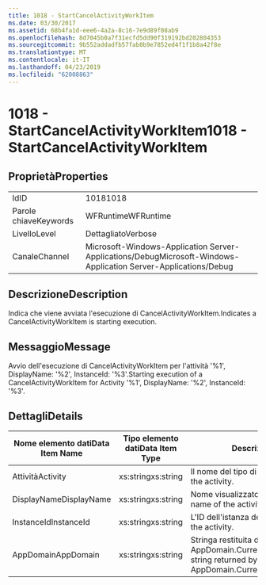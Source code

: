 ```yaml
---
title: 1018 - StartCancelActivityWorkItem
ms.date: 03/30/2017
ms.assetid: 68b4fa1d-eee6-4a2a-8c16-7e9d89f08ab9
ms.openlocfilehash: 8d7045b0a7f31ecfd5dd90f319192bd202804353
ms.sourcegitcommit: 9b552addadfb57fab0b9e7852ed4f1f1b8a42f8e
ms.translationtype: MT
ms.contentlocale: it-IT
ms.lasthandoff: 04/23/2019
ms.locfileid: "62008863"
---
```

# <a name="1018---startcancelactivityworkitem"></a><span data-ttu-id="19e34-102">1018 - StartCancelActivityWorkItem</span><span class="sxs-lookup"><span data-stu-id="19e34-102">1018 - StartCancelActivityWorkItem</span></span>
## <a name="properties"></a><span data-ttu-id="19e34-103">Proprietà</span><span class="sxs-lookup"><span data-stu-id="19e34-103">Properties</span></span>  
  
|||  
|-|-|  
|<span data-ttu-id="19e34-104">Id</span><span class="sxs-lookup"><span data-stu-id="19e34-104">ID</span></span>|<span data-ttu-id="19e34-105">1018</span><span class="sxs-lookup"><span data-stu-id="19e34-105">1018</span></span>|  
|<span data-ttu-id="19e34-106">Parole chiave</span><span class="sxs-lookup"><span data-stu-id="19e34-106">Keywords</span></span>|<span data-ttu-id="19e34-107">WFRuntime</span><span class="sxs-lookup"><span data-stu-id="19e34-107">WFRuntime</span></span>|  
|<span data-ttu-id="19e34-108">Livello</span><span class="sxs-lookup"><span data-stu-id="19e34-108">Level</span></span>|<span data-ttu-id="19e34-109">Dettagliato</span><span class="sxs-lookup"><span data-stu-id="19e34-109">Verbose</span></span>|  
|<span data-ttu-id="19e34-110">Canale</span><span class="sxs-lookup"><span data-stu-id="19e34-110">Channel</span></span>|<span data-ttu-id="19e34-111">Microsoft-Windows-Application Server-Applications/Debug</span><span class="sxs-lookup"><span data-stu-id="19e34-111">Microsoft-Windows-Application Server-Applications/Debug</span></span>|  
  
## <a name="description"></a><span data-ttu-id="19e34-112">Descrizione</span><span class="sxs-lookup"><span data-stu-id="19e34-112">Description</span></span>  
 <span data-ttu-id="19e34-113">Indica che viene avviata l'esecuzione di CancelActivityWorkItem.</span><span class="sxs-lookup"><span data-stu-id="19e34-113">Indicates a CancelActivityWorkItem is starting execution.</span></span>  
  
## <a name="message"></a><span data-ttu-id="19e34-114">Messaggio</span><span class="sxs-lookup"><span data-stu-id="19e34-114">Message</span></span>  
 <span data-ttu-id="19e34-115">Avvio dell'esecuzione di CancelActivityWorkItem per l'attività '%1', DisplayName: '%2', InstanceId: '%3'.</span><span class="sxs-lookup"><span data-stu-id="19e34-115">Starting execution of a CancelActivityWorkItem for Activity '%1', DisplayName: '%2', InstanceId: '%3'.</span></span>  
  
## <a name="details"></a><span data-ttu-id="19e34-116">Dettagli</span><span class="sxs-lookup"><span data-stu-id="19e34-116">Details</span></span>  
  
|<span data-ttu-id="19e34-117">Nome elemento dati</span><span class="sxs-lookup"><span data-stu-id="19e34-117">Data Item Name</span></span>|<span data-ttu-id="19e34-118">Tipo elemento dati</span><span class="sxs-lookup"><span data-stu-id="19e34-118">Data Item Type</span></span>|<span data-ttu-id="19e34-119">Descrizione</span><span class="sxs-lookup"><span data-stu-id="19e34-119">Description</span></span>|  
|--------------------|--------------------|-----------------|  
|<span data-ttu-id="19e34-120">Attività</span><span class="sxs-lookup"><span data-stu-id="19e34-120">Activity</span></span>|<span data-ttu-id="19e34-121">xs:string</span><span class="sxs-lookup"><span data-stu-id="19e34-121">xs:string</span></span>|<span data-ttu-id="19e34-122">Il nome del tipo di attività.</span><span class="sxs-lookup"><span data-stu-id="19e34-122">The type name of the activity.</span></span>|  
|<span data-ttu-id="19e34-123">DisplayName</span><span class="sxs-lookup"><span data-stu-id="19e34-123">DisplayName</span></span>|<span data-ttu-id="19e34-124">xs:string</span><span class="sxs-lookup"><span data-stu-id="19e34-124">xs:string</span></span>|<span data-ttu-id="19e34-125">Nome visualizzato dell'attività.</span><span class="sxs-lookup"><span data-stu-id="19e34-125">The display name of the activity.</span></span>|  
|<span data-ttu-id="19e34-126">InstanceId</span><span class="sxs-lookup"><span data-stu-id="19e34-126">InstanceId</span></span>|<span data-ttu-id="19e34-127">xs:string</span><span class="sxs-lookup"><span data-stu-id="19e34-127">xs:string</span></span>|<span data-ttu-id="19e34-128">L'ID dell'istanza dell'attività.</span><span class="sxs-lookup"><span data-stu-id="19e34-128">The instance id of the activity.</span></span>|  
|<span data-ttu-id="19e34-129">AppDomain</span><span class="sxs-lookup"><span data-stu-id="19e34-129">AppDomain</span></span>|<span data-ttu-id="19e34-130">xs:string</span><span class="sxs-lookup"><span data-stu-id="19e34-130">xs:string</span></span>|<span data-ttu-id="19e34-131">Stringa restituita da AppDomain.CurrentDomain.FriendlyName.</span><span class="sxs-lookup"><span data-stu-id="19e34-131">The string returned by AppDomain.CurrentDomain.FriendlyName.</span></span>|
